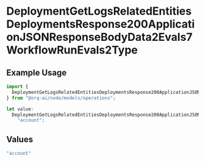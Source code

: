 # DeploymentGetLogsRelatedEntitiesDeploymentsResponse200ApplicationJSONResponseBodyData2Evals7WorkflowRunEvals2Type

## Example Usage

```typescript
import {
  DeploymentGetLogsRelatedEntitiesDeploymentsResponse200ApplicationJSONResponseBodyData2Evals7WorkflowRunEvals2Type,
} from "@orq-ai/node/models/operations";

let value:
  DeploymentGetLogsRelatedEntitiesDeploymentsResponse200ApplicationJSONResponseBodyData2Evals7WorkflowRunEvals2Type =
    "account";
```

## Values

```typescript
"account"
```